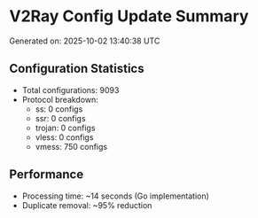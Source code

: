 # V2Ray Config Update Summary
Generated on: 2025-10-02 13:40:38 UTC

## Configuration Statistics
- Total configurations: 9093
- Protocol breakdown:
  - ss: 0 configs
  - ssr: 0 configs
  - trojan: 0 configs
  - vless: 0 configs
  - vmess: 750 configs

## Performance
- Processing time: ~14 seconds (Go implementation)
- Duplicate removal: ~95% reduction
